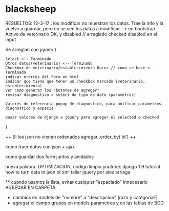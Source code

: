 # blacksheep
RESUELTOS:
12-3-17 : 
los modificar no muestran los datos. Trae la info y la vuelve a guardar, pero no se ven los datos a modificar.--> en bootstrap
Activo de veterinario OK, y disabled  // arreglado checked disabled en el input


Se arreglan con jquery {

	Select <-- Terminado
 	Otros datos(veterinario) <-- Terminado
	Checkbox de veterinario/establecimiento Hacer // como se hace <-- Terminado
	indicar erorres del Form en html 
	indicar que tiene que tener un checkbox marcado (veterinario, establecimiento)
	Ver como generar los "botones de agregar"
	revisar diagnostico > select de tipo de dato (parametros)

	Valores de referencia popup de diagnostico, para unificar parametros, diagnostico y especie

	pasar valores de django a jquery para agregar el selected o checked
}



++ Si los json no vienen ordenados agregar .order_by('id') ++

como traer datos con json + ajax

como guardar dos form juntos y anidados

nueva palabra: OPTIMIZACION, codigo limpio
youtube: django 1.9 tutorial how to turn data to json ot xml
taller jquery por alex arriaga

** cuando usamos la lista, evitar cualquier "espaciado" innecesario
AGREGAR EN CARPETA:
- cambios en models de "nombre" a "descripcion" (raza y categoriaE)
- agregar el campo grupos en models parametros y en las tablas de BDD

